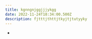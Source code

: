 ```yaml
---
title: kgnngnjggjjjykgg
date: 2022-11-24T18:34:00.500Z
description: fjtttjthttjtkyjtjtutyyky
---
```

*